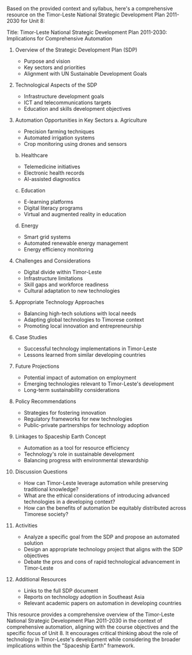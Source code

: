 Based on the provided context and syllabus, here's a comprehensive resource on the Timor-Leste National Strategic Development Plan 2011-2030 for Unit 8:

Title: Timor-Leste National Strategic Development Plan 2011-2030: Implications for Comprehensive Automation

1. Overview of the Strategic Development Plan (SDP)
   - Purpose and vision
   - Key sectors and priorities
   - Alignment with UN Sustainable Development Goals

2. Technological Aspects of the SDP
   - Infrastructure development goals
   - ICT and telecommunications targets
   - Education and skills development objectives

3. Automation Opportunities in Key Sectors
   a. Agriculture
      - Precision farming techniques
      - Automated irrigation systems
      - Crop monitoring using drones and sensors

   b. Healthcare
      - Telemedicine initiatives
      - Electronic health records
      - AI-assisted diagnostics

   c. Education
      - E-learning platforms
      - Digital literacy programs
      - Virtual and augmented reality in education

   d. Energy
      - Smart grid systems
      - Automated renewable energy management
      - Energy efficiency monitoring

4. Challenges and Considerations
   - Digital divide within Timor-Leste
   - Infrastructure limitations
   - Skill gaps and workforce readiness
   - Cultural adaptation to new technologies

5. Appropriate Technology Approaches
   - Balancing high-tech solutions with local needs
   - Adapting global technologies to Timorese context
   - Promoting local innovation and entrepreneurship

6. Case Studies
   - Successful technology implementations in Timor-Leste
   - Lessons learned from similar developing countries

7. Future Projections
   - Potential impact of automation on employment
   - Emerging technologies relevant to Timor-Leste's development
   - Long-term sustainability considerations

8. Policy Recommendations
   - Strategies for fostering innovation
   - Regulatory frameworks for new technologies
   - Public-private partnerships for technology adoption

9. Linkages to Spaceship Earth Concept
   - Automation as a tool for resource efficiency
   - Technology's role in sustainable development
   - Balancing progress with environmental stewardship

10. Discussion Questions
    - How can Timor-Leste leverage automation while preserving traditional knowledge?
    - What are the ethical considerations of introducing advanced technologies in a developing context?
    - How can the benefits of automation be equitably distributed across Timorese society?

11. Activities
    - Analyze a specific goal from the SDP and propose an automated solution
    - Design an appropriate technology project that aligns with the SDP objectives
    - Debate the pros and cons of rapid technological advancement in Timor-Leste

12. Additional Resources
    - Links to the full SDP document
    - Reports on technology adoption in Southeast Asia
    - Relevant academic papers on automation in developing countries

This resource provides a comprehensive overview of the Timor-Leste National Strategic Development Plan 2011-2030 in the context of comprehensive automation, aligning with the course objectives and the specific focus of Unit 8. It encourages critical thinking about the role of technology in Timor-Leste's development while considering the broader implications within the "Spaceship Earth" framework.